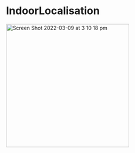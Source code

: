 # IndoorLocalisation
<img width="335" alt="Screen Shot 2022-03-09 at 3 10 18 pm" src="https://user-images.githubusercontent.com/30048959/157371228-95f45b50-46f4-497a-84ac-5bd93a7820ed.png">
